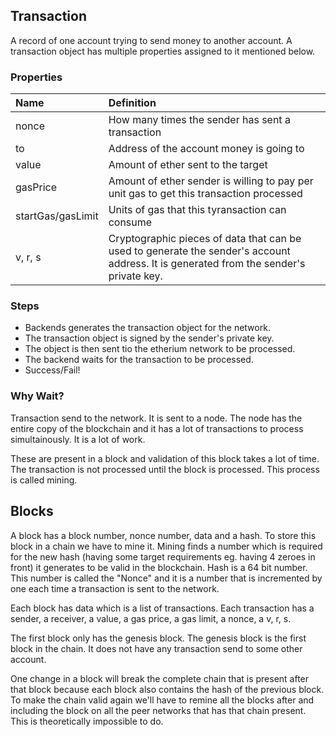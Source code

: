## Transaction

A record of one account trying to send money to another account. A transaction object has multiple properties assigned to it mentioned below.

### Properties

| Name              | Definition                                                                                                                             |
| :---------------- | :------------------------------------------------------------------------------------------------------------------------------------- |
| nonce             | How many times the sender has sent a transaction                                                                                       |
| to                | Address of the account money is going to                                                                                               |
| value             | Amount of ether sent to the target                                                                                                     |
| gasPrice          | Amount of ether sender is willing to pay per unit gas to get this transaction processed                                                |
| startGas/gasLimit | Units of gas that this tyransaction can consume                                                                                        |
| v, r, s           | Cryptographic pieces of data that can be used to generate the sender's account address. It is generated from the sender's private key. |

### Steps

- Backends generates the transaction object for the network.
- The transaction object is signed by the sender's private key.
- The object is then sent tio the etherium network to be processed.
- The backend waits for the transaction to be processed.
- Success/Fail!

### Why Wait?

Transaction send to the network. It is sent to a node. The node has the entire copy of the blockchain and it has a lot of transactions to process simultainously. It is a lot of work.

These are present in a block and validation of this block takes a lot of time. The transaction is not processed until the block is processed. This process is called mining.

## Blocks

A block has a block number, nonce number, data and a hash. To store this block in a chain we have to mine it. Mining finds a number which is required for the new hash (having some target requirements eg. having 4 zeroes in front) it generates to be valid in the blockchain. Hash is a 64 bit number. This number is called the "Nonce" and it is a number that is incremented by one each time a transaction is sent to the network.

Each block has data which is a list of transactions. Each transaction has a sender, a receiver, a value, a gas price, a gas limit, a nonce, a v, r, s.

The first block only has the genesis block. The genesis block is the first block in the chain. It does not have any transaction send to some other account.

One change in a block will break the complete chain that is present after that block because each block also contains the hash of the previous block. To make the chain valid again we'll have to remine all the blocks after and including the block on all the peer networks that has that chain present. This is theoretically impossible to do.
